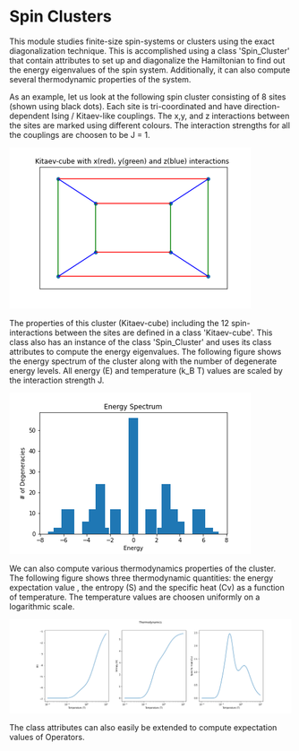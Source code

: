 # Spin Clusters

This module studies finite-size spin-systems or clusters using the exact diagonalization technique.
This is accomplished using a class 'Spin_Cluster' that contain attributes to set up and diagonalize the Hamiltonian to find out the energy eigenvalues of the spin system.
Additionally, it can also compute several thermodynamic properties of the system.

As an example, let us look at the following spin cluster consisting of 8 sites (shown using black dots). Each site is tri-coordinated and have direction-dependent Ising / Kitaev-like couplings. The x,y, and z interactions between the sites are marked using different colours. The interaction strengths for all the couplings are choosen to be J = 1.

![](./Cluster.png)

The properties of this cluster (Kitaev-cube) including the 12 spin-interactions between the sites are defined in a class 'Kitaev-cube'.
This class also has an instance of the class 'Spin_Cluster' and uses its class attributes to compute the energy eigenvalues.
The following figure shows the energy spectrum of the cluster along with the number of degenerate energy levels. All energy (E) and temperature (k_B T) values are scaled by the interaction strength J.

![](./Energy.png)

We can also compute various thermodynamics properties of the cluster.
The following figure shows three thermodynamic quantities:
the energy expectation value <E>, the entropy (S) and the specific heat (Cv) as a function of temperature.
The temperature values are choosen uniformly on a logarithmic scale.
  
![](./Thermodynamics.png)

The class attributes can also easily be extended to compute expectation values of Operators.
